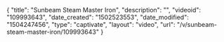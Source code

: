 {
    "title": "Sunbeam Steam Master Iron",
    "description": "",
    "videoid": "109993643",
    "date_created": "1502523553",
    "date_modified": "1504247456",
    "type": "captivate",
    "layout": "video",
    "url": "\/v\/sunbeam-steam-master-iron\/109993643"
}
